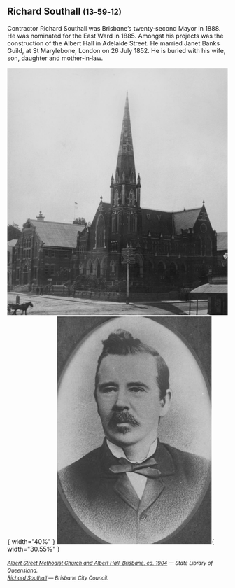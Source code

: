 ## Richard Southall <small>(13‑59‑12)</small>

Contractor Richard Southall was Brisbane’s twenty‑second Mayor in 1888. He was nominated for the East Ward in 1885. Amongst his projects was the construction of the Albert Hall in Adelaide Street. He married Janet Banks Guild, at St Marylebone, London on 26 July 1852. He is buried with his wife, son, daughter and mother‑in‑law.

![Albert Street Methodist Church and Albert Hall, Brisbane, ca. 1904](../assets/albert-hall.jpg){ width="40%" }  ![Richard Southall](../assets/richard-southall.jpg){ width="30.55%" } 

*<small>[Albert Street Methodist Church and Albert Hall, Brisbane, ca. 1904](http://onesearch.slq.qld.gov.au/permalink/f/1upgmng/slq_alma21219167550002061) — State Library of Queensland.</small>* <br>
*<small>[Richard Southall](https://library-brisbane.ent.sirsidynix.net.au/client/en_AU/BrisbaneImages/search/detailnonmodal/ent:$002f$002fSD_ASSET$002f0$002fSD_ASSET:19766/one?qu=Richard+Southall&rm=BRISBANEIMAGES0%7C%7C%7C1%7C%7C%7C0%7C%7C%7Ctrue&te=ASSET&lm=ALL_ASSETS) — Brisbane City Council.</small>*
